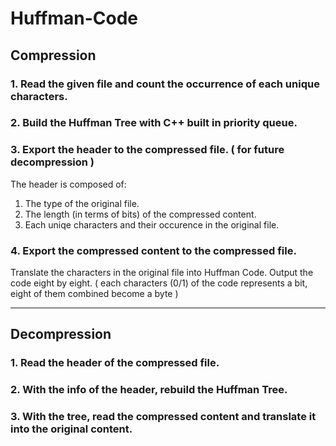 # Huffman-Code

## Compression
### 1. Read the given file and count the occurrence of each unique characters.
### 2. Build the Huffman Tree with C++ built in priority queue.
### 3. Export the header to the compressed file. ( for future decompression )
The header is composed of:
1. The type of the original file.
2. The length (in terms of bits) of the compressed content.
3. Each uniqe characters and their occurence in the original file.

### 4. Export the compressed content to the compressed file.
Translate the characters in the original file into Huffman Code.
Output the code eight by eight. ( each characters (0/1) of the code represents a bit, eight of them combined become a byte )

---

## Decompression
### 1. Read the header of the compressed file.
### 2. With the info of the header, rebuild the Huffman Tree.
### 3. With the tree, read the compressed content and translate it into the original content.

